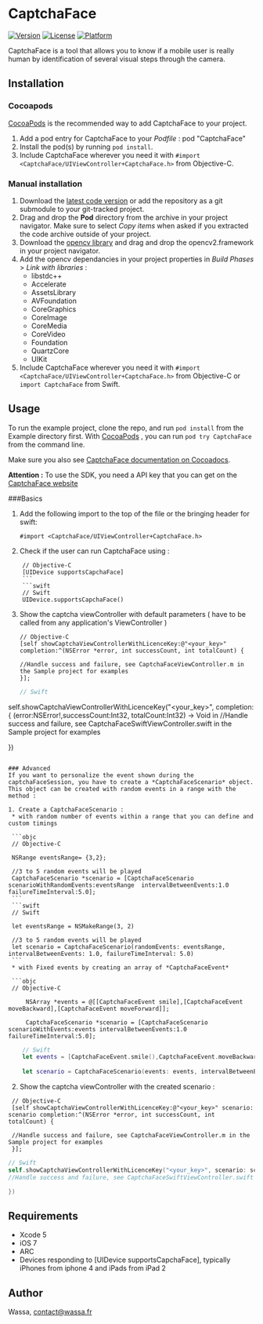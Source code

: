 # CaptchaFace

[![Version](https://img.shields.io/cocoapods/v/CaptchaFace.svg?style=flat)](http://cocoadocs.org/docsets/CaptchaFace)
[![License](https://img.shields.io/cocoapods/l/CaptchaFace.svg?style=flat)](http://cocoadocs.org/docsets/CaptchaFace)
[![Platform](https://img.shields.io/cocoapods/p/CaptchaFace.svg?style=flat)](http://cocoadocs.org/docsets/CaptchaFace)

CaptchaFace is a tool that allows you to know if a mobile user is really human by identification of several visual steps through the camera.

## Installation

### Cocoapods

[CocoaPods](http://www.cocoapods.org) is the recommended way to add CaptchaFace to your project.

1. Add a pod entry for CaptchaFace to your *Podfile* :
 pod "CaptchaFace"
2. Install the pod(s) by running `pod install`.
3. Include CaptchaFace wherever you need it with `#import <CaptchaFace/UIViewController+CaptchaFace.h>` from Objective-C.

### Manual installation

1. Download the [latest code version](https://github.com/wassafr/CaptchaFace-ios/archive/master.zip) or add the repository as a git submodule to your git-tracked project.
2. Drag and drop the **Pod** directory from the archive in your project navigator. Make sure to select *Copy items* when asked if you extracted the code archive outside of your project.
3. Download the [opencv library](http://sourceforge.net/projects/opencvlibrary/files/opencv-ios/2.4.10/opencv2.framework.zip/download) and drag and drop the opencv2.framework in your project navigator.
4. Add the opencv dependancies in your project properties in *Build Phases* > *Link with libraries* :
    * libstdc++
    * Accelerate
    * AssetsLibrary
    * AVFoundation
    * CoreGraphics
    * CoreImage
    * CoreMedia
    * CoreVideo
    * Foundation
    * QuartzCore
    * UIKit
5. Include CaptchaFace wherever you need it with `#import <CaptchaFace/UIViewController+CaptchaFace.h>` from Objective-C or `import CaptchaFace` from Swift.



## Usage

To run the example project, clone the repo, and run `pod install` from the Example directory first. With [CocoaPods](http://www.cocoapods.org) , you can run `pod try CaptchaFace`
from the command line.

Make sure you also see [CaptchaFace documentation on Cocoadocs](http://cocoadocs.org/docsets/CaptchaFace).

**Attention :** To use the SDK, you need a API key that you can get on the [CaptchaFace website](http://captchaface.com)

###Basics
1. Add the following import to the top of the file or the bringing header for swift:

    ```objc
    #import <CaptchaFace/UIViewController+CaptchaFace.h>
    ```

2. Check if the user can run CaptchaFace using :

  ```objc
      // Objective-C
      [UIDevice supportsCapchaFace]
      ```
      ```swift
      // Swift
      UIDevice.supportsCapchaFace()
  ```

3. Show the captcha viewController with default parameters ( have to be called from any application's ViewController )

   ```objc
   // Objective-C
   [self showCaptchaViewControllerWithLicenceKey:@"<your_key>" completion:^(NSError *error, int successCount, int totalCount) {
   
   //Handle success and failure, see CaptchaFaceViewController.m in the Sample project for examples
   }];
   ```
   
   ```swift
   // Swift
  self.showCaptchaViewControllerWithLicenceKey("<your_key>", completion:   { (error:NSError!,successCount:Int32, totalCount:Int32) -> Void in
   //Handle success and failure, see CaptchaFaceSwiftViewController.swift  in the Sample project for examples
  
   })
  
   ```

### Advanced
If you want to personalize the event shown during the captchaFaceSession, you have to create a *CaptchaFaceScenario* object. This object can be created with random events in a range with the method : 

1. Create a CaptchaFaceScenario :
    * with random number of events within a range that you can define and custom timings
    
    ```objc
    // Objective-C
    
    NSRange eventsRange= {3,2};
    
    //3 to 5 random events will be played
    CaptchaFaceScenario *scenario = [CaptchaFaceScenario scenarioWithRandomEvents:eventsRange  intervalBetweenEvents:1.0 failureTimeInterval:5.0];
    ```
    ```swift
    // Swift
    
    let eventsRange = NSMakeRange(3, 2)
    
    //3 to 5 random events will be played
    let scenario = CaptchaFaceScenario(randomEvents: eventsRange, intervalBetweenEvents: 1.0, failureTimeInterval: 5.0)    
    ```
    * with Fixed events by creating an array of *CaptchaFaceEvent* 
    
    ```objc
    // Objective-C

        NSArray *events = @[[CaptchaFaceEvent smile],[CaptchaFaceEvent moveBackward],[CaptchaFaceEvent moveForward]];
        
        CaptchaFaceScenario *scenario = [CaptchaFaceScenario scenarioWithEvents:events intervalBetweenEvents:1.0 failureTimeInterval:5.0];
```
```swift
    // Swift
    let events = [CaptchaFaceEvent.smile(),CaptchaFaceEvent.moveBackward(),CaptchaFaceEvent.moveForward()]
    
    let scenario = CaptchaFaceScenario(events: events, intervalBetweenEvents: 1.0, failureTimeInterval: 5.0)
```

2. Show the captcha viewController with the created scenario : 

 ```objc
  // Objective-C
  [self showCaptchaViewControllerWithLicenceKey:@"<your_key>" scenario: scenario completion:^(NSError *error, int successCount, int totalCount) {
  
  //Handle success and failure, see CaptchaFaceViewController.m in the Sample project for examples
  }];
  ```
  
  ```swift
  // Swift
 self.showCaptchaViewControllerWithLicenceKey("<your_key>", scenario: scenario completion:   { (error:NSError!,successCount:Int32, totalCount:Int32) -> Void in
  //Handle success and failure, see CaptchaFaceSwiftViewController.swift  in the Sample project for examples
 
  })
 
  ```
 
## Requirements

* Xcode 5
* iOS 7
* ARC
* Devices responding to [UIDevice supportsCapchaFace], typically iPhones from iphone 4 and iPads from iPad 2

## Author

Wassa, contact@wassa.fr

